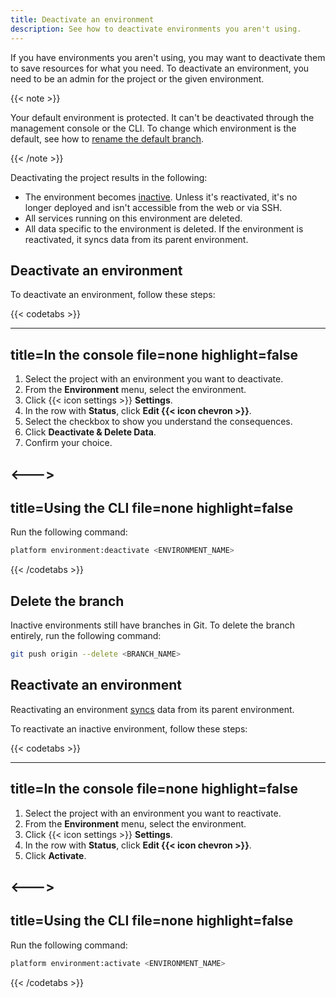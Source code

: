```yaml
---
title: Deactivate an environment
description: See how to deactivate environments you aren't using.
---
```


If you have environments you aren't using, you may want to deactivate them to save resources for what you need.
To deactivate an environment, you need to be an admin for the project or the given environment.

{{< note >}}

Your default environment is protected.
It can't be deactivated through the management console or the CLI.
To change which environment is the default, see how to [rename the default branch](../../guides/general/default-branch.md).

{{< /note >}}

Deactivating the project results in the following:

* The environment becomes [inactive](../../other/glossary.md#inactive-environment).
  Unless it's reactivated, it's no longer deployed and isn't accessible from the web or via SSH.
* All services running on this environment are deleted.
* All data specific to the environment is deleted.
  If the environment is reactivated, it syncs data from its parent environment.

## Deactivate an environment

To deactivate an environment, follow these steps:

{{< codetabs >}}

---
title=In the console
file=none
highlight=false
---

<!--This is in HTML to get the icon not to break the list. -->
<ol>
  <li>Select the project with an environment you want to deactivate.</li>
  <li>From the <strong>Environment</strong> menu, select the environment.</li>
  <li>Click {{< icon settings >}} <strong>Settings</strong>.</li>
  <li>In the row with <strong>Status</strong>, click <strong>Edit {{< icon chevron >}}</strong>.</li>
  <li>Select the checkbox to show you understand the consequences.</li>
  <li>Click <strong>Deactivate & Delete Data</strong>.</li>
  <li>Confirm your choice.</li>
</ol>

<--->
---
title=Using the CLI
file=none
highlight=false
---

Run the following command:

```bash
platform environment:deactivate <ENVIRONMENT_NAME>
```

{{< /codetabs >}}

## Delete the branch

Inactive environments still have branches in Git.
To delete the branch entirely, run the following command:

```bash
git push origin --delete <BRANCH_NAME>
```

## Reactivate an environment

Reactivating an environment [syncs](../../other/glossary.md#sync) data from its parent environment.

To reactivate an inactive environment, follow these steps:

{{< codetabs >}}

---
title=In the console
file=none
highlight=false
---

<!--This is in HTML to get the icon not to break the list. -->
<ol>
  <li>Select the project with an environment you want to reactivate.</li>
  <li>From the <strong>Environment</strong> menu, select the environment.</li>
  <li>Click {{< icon settings >}} <strong>Settings</strong>.</li>
  <li>In the row with <strong>Status</strong>, click <strong>Edit {{< icon chevron >}}</strong>.</li>
  <li>Click <strong>Activate</strong>.</li>
</ol>

<--->
---
title=Using the CLI
file=none
highlight=false
---

Run the following command:

```bash
platform environment:activate <ENVIRONMENT_NAME>
```

{{< /codetabs >}}
